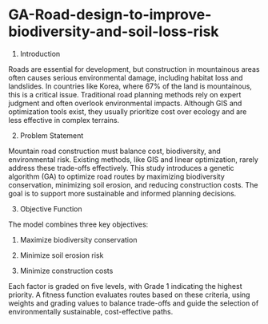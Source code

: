 # GA-Road-design-to-improve-biodiversity-and-soil-loss-risk

1. Introduction

  Roads are essential for development, but construction in mountainous areas often causes serious environmental damage, including habitat loss and landslides. In countries like Korea, where 67% of the land is mountainous, this is a critical issue. Traditional road planning methods rely on expert judgment and often overlook environmental impacts. Although GIS and optimization tools exist, they usually prioritize cost over ecology and are less effective in complex terrains.

2. Problem Statement

  Mountain road construction must balance cost, biodiversity, and environmental risk. Existing methods, like GIS and linear optimization, rarely address these trade-offs effectively. This study introduces a genetic algorithm (GA) to optimize road routes by maximizing biodiversity conservation, minimizing soil erosion, and reducing construction costs. The goal is to support more sustainable and informed planning decisions.

3. Objective Function

  The model combines three key objectives:

1. Maximize biodiversity conservation

2. Minimize soil erosion risk

3. Minimize construction costs

Each factor is graded on five levels, with Grade 1 indicating the highest priority. A fitness function evaluates routes based on these criteria, using weights and grading values to balance trade-offs and guide the selection of environmentally sustainable, cost-effective paths.
